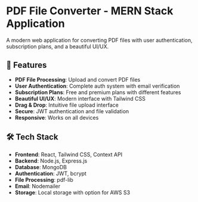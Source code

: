 # PDF File Converter - MERN Stack Application

A modern web application for converting PDF files with user authentication, subscription plans, and a beautiful UI/UX.

## 🚀 Features

- **PDF File Processing**: Upload and convert PDF files
- **User Authentication**: Complete auth system with email verification
- **Subscription Plans**: Free and premium plans with different features
- **Beautiful UI/UX**: Modern interface with Tailwind CSS
- **Drag & Drop**: Intuitive file upload interface
- **Secure**: JWT authentication and file validation
- **Responsive**: Works on all devices

## 🛠️ Tech Stack

- **Frontend**: React, Tailwind CSS, Context API
- **Backend**: Node.js, Express.js
- **Database**: MongoDB
- **Authentication**: JWT, bcrypt
- **File Processing**: pdf-lib
- **Email**: Nodemailer
- **Storage**: Local storage with option for AWS S3

